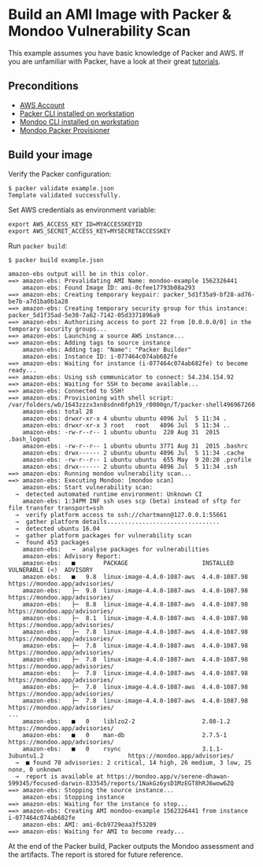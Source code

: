 # Build an AMI Image with Packer & Mondoo Vulnerability Scan

This example assumes you have basic knowledge of Packer and AWS. If you are unfamiliar with Packer, have a look at their great [tutorials](https://www.packer.io/intro/getting-started/build-image.html).

## Preconditions

 * [AWS Account](https://aws.amazon.com/free/)
 * [Packer CLI installed on workstation](https://www.packer.io/intro/getting-started/install.html)
 * [Mondoo CLI installed on workstation](https://mondoo.io/docs/agent/installation)
 * [Mondoo Packer Provisioner](https://mondoo.io/docs/apps/packer)

## Build your image

Verify the Packer configuration:

```
$ packer validate example.json
Template validated successfully.
```

Set AWS credentials as environment variable:

```
export AWS_ACCESS_KEY_ID=MYACCESSKEYID
export AWS_SECRET_ACCESS_KEY=MYSECRETACCESSKEY
```

Run `packer build`:

```
$ packer build example.json

amazon-ebs output will be in this color.
==> amazon-ebs: Prevalidating AMI Name: mondoo-example 1562326441
    amazon-ebs: Found Image ID: ami-0cfee17793b08a293
==> amazon-ebs: Creating temporary keypair: packer_5d1f35a9-bf28-ad76-be7b-a7d1ba0b1a28
==> amazon-ebs: Creating temporary security group for this instance: packer_5d1f35ad-5e30-7a62-7142-05d3371896a9
==> amazon-ebs: Authorizing access to port 22 from [0.0.0.0/0] in the temporary security groups...
==> amazon-ebs: Launching a source AWS instance...
==> amazon-ebs: Adding tags to source instance
    amazon-ebs: Adding tag: "Name": "Packer Builder"
    amazon-ebs: Instance ID: i-077464c074ab682fe
==> amazon-ebs: Waiting for instance (i-077464c074ab682fe) to become ready...
==> amazon-ebs: Using ssh communicator to connect: 54.234.154.92
==> amazon-ebs: Waiting for SSH to become available...
==> amazon-ebs: Connected to SSH!
==> amazon-ebs: Provisioning with shell script: /var/folders/wb/1643zzzx3xn8sdnn0fph19_r0000gn/T/packer-shell496967260
    amazon-ebs: total 28
    amazon-ebs: drwxr-xr-x 4 ubuntu ubuntu 4096 Jul  5 11:34 .
    amazon-ebs: drwxr-xr-x 3 root   root   4096 Jul  5 11:34 ..
    amazon-ebs: -rw-r--r-- 1 ubuntu ubuntu  220 Aug 31  2015 .bash_logout
    amazon-ebs: -rw-r--r-- 1 ubuntu ubuntu 3771 Aug 31  2015 .bashrc
    amazon-ebs: drwx------ 2 ubuntu ubuntu 4096 Jul  5 11:34 .cache
    amazon-ebs: -rw-r--r-- 1 ubuntu ubuntu  655 May  9 20:20 .profile
    amazon-ebs: drwx------ 2 ubuntu ubuntu 4096 Jul  5 11:34 .ssh
==> amazon-ebs: Running mondoo vulnerability scan...
==> amazon-ebs: Executing Mondoo: [mondoo scan]
    amazon-ebs: Start vulnerability scan:
  →  detected automated runtime environment: Unknown CI
    amazon-ebs: 1:34PM INF ssh uses scp (beta) instead of sftp for file transfer transport=ssh
  →  verify platform access to ssh://chartmann@127.0.0.1:55661
  →  gather platform details................................
  →  detected ubuntu 16.04
  →  gather platform packages for vulnerability scan
  →  found 453 packages
    amazon-ebs:   →  analyse packages for vulnerabilities
    amazon-ebs: Advisory Report:
    amazon-ebs:   ■        PACKAGE                     INSTALLED               VULNERABLE (<)  ADVISORY
    amazon-ebs:   ■   9.8  linux-image-4.4.0-1087-aws  4.4.0-1087.98                           https://mondoo.app/advisories/
    amazon-ebs:   ├─  9.8  linux-image-4.4.0-1087-aws  4.4.0-1087.98                           https://mondoo.app/advisories/
    amazon-ebs:   ├─  8.8  linux-image-4.4.0-1087-aws  4.4.0-1087.98                           https://mondoo.app/advisories/
    amazon-ebs:   ├─  8.1  linux-image-4.4.0-1087-aws  4.4.0-1087.98                           https://mondoo.app/advisories/
    amazon-ebs:   ├─  7.8  linux-image-4.4.0-1087-aws  4.4.0-1087.98                           https://mondoo.app/advisories/
    amazon-ebs:   ├─  7.8  linux-image-4.4.0-1087-aws  4.4.0-1087.98                           https://mondoo.app/advisories/
    amazon-ebs:   ├─  7.8  linux-image-4.4.0-1087-aws  4.4.0-1087.98                           https://mondoo.app/advisories/
    amazon-ebs:   ├─  7.8  linux-image-4.4.0-1087-aws  4.4.0-1087.98                           https://mondoo.app/advisories/
    amazon-ebs:   ├─  7.8  linux-image-4.4.0-1087-aws  4.4.0-1087.98                           https://mondoo.app/advisories/
    amazon-ebs:   ├─  7.8  linux-image-4.4.0-1087-aws  4.4.0-1087.98                           https://mondoo.app/advisories/
...
    amazon-ebs:   ■   0    liblzo2-2                   2.08-1.2                                https://mondoo.app/advisories/
    amazon-ebs:   ■   0    man-db                      2.7.5-1                                 https://mondoo.app/advisories/
    amazon-ebs:   ■   0    rsync                       3.1.1-3ubuntu1.2                        https://mondoo.app/advisories/
  →  ■ found 70 advisories: 2 critical, 14 high, 26 medium, 3 low, 25 none, 0 unknown
  →  report is available at https://mondoo.app/v/serene-dhawan-599345/focused-darwin-833545/reports/1NakGz6ysD1MzEGT8hRJ6wow6ZQ
==> amazon-ebs: Stopping the source instance...
    amazon-ebs: Stopping instance
==> amazon-ebs: Waiting for the instance to stop...
==> amazon-ebs: Creating AMI mondoo-example 1562326441 from instance i-077464c074ab682fe
    amazon-ebs: AMI: ami-0cb9729eaa3f53209
==> amazon-ebs: Waiting for AMI to become ready...
```

At the end of the Packer build, Packer outputs the Mondoo assessment and the artifacts. The report is stored for future reference.